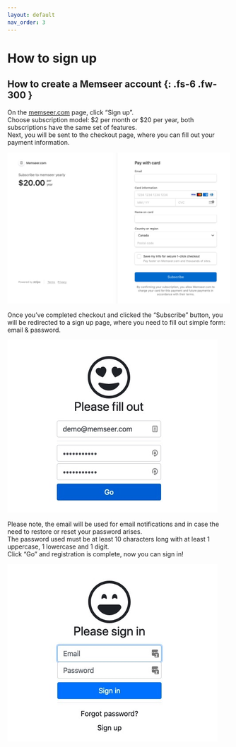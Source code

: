 ```yaml
---
layout: default
nav_order: 3
---
```


# How to sign up

How to create a Memseer account 
{: .fs-6 .fw-300 }
---

On the [memseer.com](https://memseer.com) page, click “Sign up”.\
Choose subscription model: $2 per month or $20 per year, both subscriptions have the same set
of features.\
Next, you will be sent to the checkout page, where you can fill out your payment information.

![](../assets/images/checkout.jpg)

Once you’ve completed checkout and clicked the “Subscribe” button, you will be redirected to a sign up page, where you need to fill out simple form: email &
password.

![](../assets/images/sign_up.jpg)

Please note, the email will be used for email notifications and in case the need to restore or reset your password arises.\
The password used must be at least 10 characters long with at least 1 uppercase, 1 lowercase and 1 digit.\
Click “Go” and registration is complete, now you can sign in!

![](../assets/images/signin.jpg)
